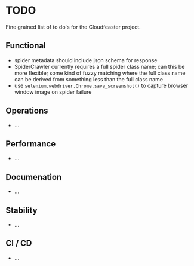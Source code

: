 # TODO

Fine grained list of to do's for the Cloudfeaster project.

## Functional

* spider metadata should include json schema for response
* SpiderCrawler currently requires a full spider class name; can this be
more flexible; some kind of fuzzy matching where the full class name can
be derived from something less than the full class name
* use ```selenium.webdriver.Chrome.save_screenshot()``` to capture
browser window image on spider failure

## Operations

* ...

## Performance

* ...

## Documenation

* ...

## Stability

* ...

## CI / CD

* ...
